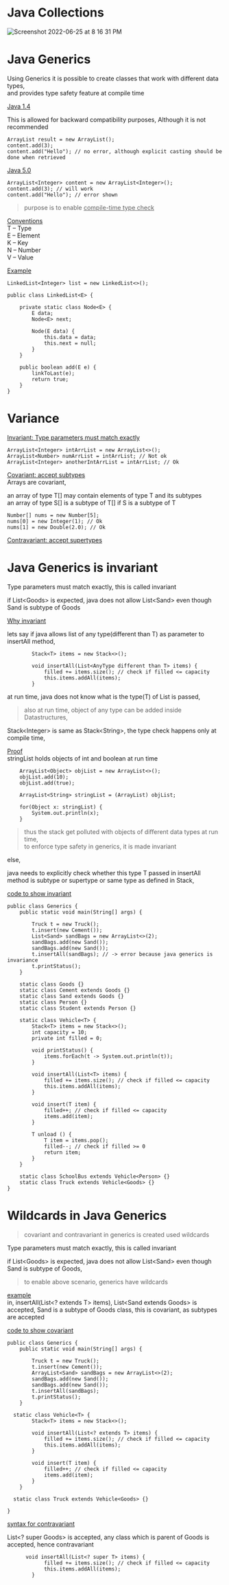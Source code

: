 # Java Collections

![Screenshot 2022-06-25 at 8 16 31 PM](https://user-images.githubusercontent.com/16437905/175778730-7e5b02de-5511-4cc0-bfe6-0186e42aa17e.png)


# Java Generics

Using Generics it is possible to create classes that work with different data types,   
and provides type safety feature at compile time  

<ins>Java 1.4</ins>  

This is allowed for backward compatibility purposes, Although it is not recommended  

```
ArrayList result = new ArrayList();
content.add(3); 
content.add("Hello"); // no error, although explicit casting should be done when retrieved
```
<ins>Java 5.0</ins>  

``` 
ArrayList<Integer> content = new ArrayList<Integer>(); 
content.add(3); // will work
content.add("Hello"); // error shown 
```
  
> purpose is to enable <ins>compile-time type check</ins>

<ins>Conventions</ins>  
T – Type  
E – Element  
K – Key  
N – Number   
V – Value    

<ins>Example</ins>  

```
LinkedList<Integer> list = new LinkedList<>();    

public class LinkedList<E> {

    private static class Node<E> {
        E data;
        Node<E> next;

        Node(E data) {
            this.data = data;
            this.next = null;
        }
    }

    public boolean add(E e) {
        linkToLast(e);
        return true;
    }
}
```

# Variance
<ins>Invariant: Type parameters must match exactly</ins>  

```
ArrayList<Integer> intArrList = new ArrayList<>();
ArrayList<Number> numArrList = intArrList; // Not ok
ArrayList<Integer> anotherIntArrList = intArrList; // Ok
```

<ins>Covariant: accept subtypes</ins>  
Arrays are covariant,       

an array of type T[] may contain elements of type T and its subtypes  
an array of type S[] is a subtype of T[] if S is a subtype of T   

```
Number[] nums = new Number[5];
nums[0] = new Integer(1); // Ok
nums[1] = new Double(2.0); // Ok
```

<ins>Contravariant: accept supertypes</ins>    


# Java Generics is invariant

Type parameters must match exactly, this is called invariant    

if List\<Goods> is expected, java does not allow List\<Sand> even though Sand is subtype of Goods  

<ins>Why invariant</ins>   

lets say if java allows list of any type(different than T) as parameter to insertAll method,    
  
```
        Stack<T> items = new Stack<>();

        void insertAll(List<AnyType different than T> items) {
            filled += items.size(); // check if filled <= capacity
            this.items.addAll(items);
        }

```

at run time, java does not know what is the type(T) of List<T> is passed,   

> also at run time, object of any type can be added inside Datastructures,  

Stack\<Integer> is same as Stack\<String>, the type check happens only at compile time,      
  
<ins>Proof</ins>      
stringList holds objects of int and boolean at run time 

```
    ArrayList<Object> objList = new ArrayList<>();
    objList.add(10);
    objList.add(true);
            
    ArrayList<String> stringList = (ArrayList) objList;

    for(Object x: stringList) {
        System.out.println(x);
    }

```
> thus the stack<T> get polluted with objects of different data types at run time,    
> to enforce type safety in generics, it is made invariant   

else, 
  
java needs to explicitly check whether this type T passed in insertAll method is subtype or supertype or same type as defined in Stack<T>,   

<ins>code to show invariant </ins>   
```
public class Generics {
    public static void main(String[] args) {

        Truck t = new Truck();
        t.insert(new Cement());
        List<Sand> sandBags = new ArrayList<>(2);
        sandBags.add(new Sand());
        sandBags.add(new Sand());
        t.insertAll(sandBags); // -> error because java generics is invariance
        t.printStatus();
    }

    static class Goods {}
    static class Cement extends Goods {}
    static class Sand extends Goods {}
    static class Person {}
    static class Student extends Person {}

    static class Vehicle<T> {
        Stack<T> items = new Stack<>();
        int capacity = 10;
        private int filled = 0;
        
        void printStatus() {
            items.forEach(t -> System.out.println(t));
        }

        void insertAll(List<T> items) {
            filled += items.size(); // check if filled <= capacity
            this.items.addAll(items);
        }

        void insert(T item) {
            filled++; // check if filled <= capacity
            items.add(item);
        }
        
        T unload () {
            T item = items.pop();
            filled--; // check if filled >= 0
            return item;
        }
    }

    static class SchoolBus extends Vehicle<Person> {}
    static class Truck extends Vehicle<Goods> {}
}
```

# Wildcards in Java Generics

> covariant and contravariant in generics is created used wildcards 

Type parameters must match exactly, this is called invariant    

if List\<Goods> is expected, java does not allow List\<Sand> even though Sand is subtype of Goods,    
  
> to enable above scenario, generics have wildcards  

<ins>example</ins>    
in, insertAll(List<? extends T> items), List\<Sand extends Goods> is accepted, Sand is a subtype of Goods class, this is covariant, as subtypes are accepted   

<ins>code to show covariant</ins>   

```
public class Generics {
    public static void main(String[] args) {

        Truck t = new Truck();
        t.insert(new Cement());
        ArrayList<Sand> sandBags = new ArrayList<>(2);
        sandBags.add(new Sand());
        sandBags.add(new Sand());
        t.insertAll(sandBags);
        t.printStatus();
    }
  
  static class Vehicle<T> {
        Stack<T> items = new Stack<>();

        void insertAll(List<? extends T> items) {
            filled += items.size(); // check if filled <= capacity
            this.items.addAll(items);
        }

        void insert(T item) {
            filled++; // check if filled <= capacity
            items.add(item);
        }
    }

  static class Truck extends Vehicle<Goods> {}

}
```
<ins>syntax for contravariant</ins>   

List\<? super Goods> is accepted, any class which is parent of Goods is accepted, hence contravariant 

```
      void insertAll(List<? super T> items) {
            filled += items.size(); // check if filled <= capacity
            this.items.addAll(items);
        }
```


